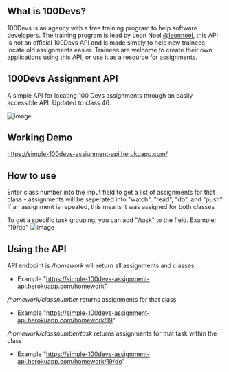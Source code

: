 ## What is 100Devs?
100Devs is an agency with a free training program to help software developers. The training program is lead by Leon Noel [@leonnoel](https://twitter.com/leonnoel), this API is not an official 100Devs API and is made simply to help new trainees locate old assignments easier. Trainees are welcome to create their own applications using this API, or use it as a resource for assignments.

## 100Devs Assignment API
A simple API for locating 100 Devs assignments through an easily accessible API. Updated to class 46.

![image](https://user-images.githubusercontent.com/44350021/177888333-15bf6a5e-5421-43a4-a025-d4f94be791f4.png)
 
## Working Demo
https://simple-100devs-assignment-api.herokuapp.com/

## How to use
Enter class number into the input field to get a list of assignments for that class - assignments will be seperated into "watch", "read", "do", and "push"
If an assignment is repeated, this means it was assigned for both classes

To get a specific task grouping, you can add "/task" to the field. Example: "19/do" 
![image](https://user-images.githubusercontent.com/44350021/177889336-666a0c08-86e2-4363-bfdf-9da93a648784.png)

## Using the API
API endpoint is _/homework_ will return all assignments and classes
  * Example "https://simple-100devs-assignment-api.herokuapp.com/homework"

_/homework/classnumber_ returns assignments for that class 
  * Example "https://simple-100devs-assignment-api.herokuapp.com/homework/19"

_/homework/classnumber/task_ returns assignments for that task within the class 
  * Example "https://simple-100devs-assignment-api.herokuapp.com/homework/19/do"
